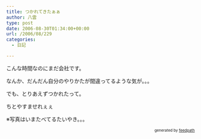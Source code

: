 ```yaml
---
title: つかれてきたぁぁ
author: 八雲
type: post
date: 2006-08-30T01:34:00+00:00
url: /2006/08/229
categories:
  - 日記

---
```

こんな時間なのにまだ会社です。
  
なんか、だんだん自分のやりかたが間違ってるような気が。。。

でも、とりあえずつかれたって。
  
ちとやすませれぇぇ
  
※写真はいまたべてるたいやき。。。<!--
feedpath info start
-->

<div style="text-align: right; font-size: 10px;">
  &nbsp;&nbsp;<span>generated by <a href="http://feedpath.jp">feedpath</a></span>
</div>

<!--
feedpath info end
-->